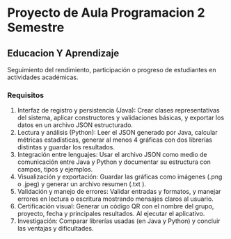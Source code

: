 # Proyecto de Aula Programacion 2 Semestre

## Educacion Y Aprendizaje

Seguimiento del rendimiento, participación o progreso de estudiantes en actividades académicas.

### Requisitos

1. Interfaz de registro y persistencia (Java): Crear clases representativas del sistema, aplicar constructores y validaciones básicas, y exportar los datos en un archivo JSON estructurado.
2. Lectura y análisis (Python): Leer el JSON generado por Java, calcular métricas estadísticas, generar al menos 4 gráficas con dos librerías distintas y guardar los resultados.
3. Integración entre lenguajes: Usar el archivo JSON como medio de comunicación entre Java y Python y documentar su estructura con campos, tipos y ejemplos.
4. Visualización y exportación: Guardar las gráficas como imágenes (.png o .jpeg) y generar un archivo resumen (.txt ).
5. Validación y manejo de errores: Validar entradas y formatos, y manejar errores en lectura o escritura mostrando mensajes claros al usuario.
6. Certificación visual: Generar un código QR con el nombre del grupo, proyecto, fecha y principales resultados. Al ejecutar el aplicativo.
7. Investigación: Comparar librerías usadas (en Java y Python) y concluir las ventajas y dificultades.
